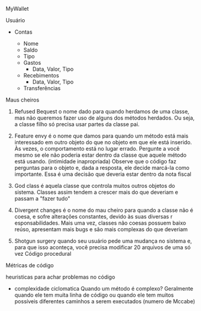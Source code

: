 MyWallet

Usuário

* Contas

  * Nome
  * Saldo
  * Tipo
  * Gastos
    * Data, Valor, Tipo
  * Recebimentos
    * Data, Valor, Tipo
  * Transferências

Maus cheiros

1. Refused Bequest
   o nome dado para quando herdamos de uma classe, mas não queremos fazer uso de alguns dos métodos herdados. Ou seja, a classe filho só precisa usar partes da classe pai.

2. Feature envy
   é o nome que damos para quando um método está mais interessado em outro objeto do que no objeto em que ele está inserido. Às vezes, o comportamento está no lugar errado. Pergunte a você mesmo se ele não poderia estar dentro da classe que aquele método está usando. (intimidade inapropriada) Observe que o código faz perguntas para o objeto e, dada a resposta, ele decide marcá-la como importante. Essa é uma decisão que deveria estar dentro da nota fiscal

3. God class
   é aquela classe que controla muitos outros objetos do sistema. Classes assim tendem a crescer mais do que deveriam e passam a "fazer tudo"

4. Divergent changes
   é o nome do mau cheiro para quando a classe não é coesa, e sofre alterações constantes, devido às suas diversas r esponsabilidades. Mais uma vez, classes não coesas possuem baixo reúso, apresentam mais bugs e são mais complexas do que deveriam

5. Shotgun surgery
   quando seu usuário pede uma mudança no sistema e, para que isso aconteça, você precisa modificar 20 arquivos de uma só vez
   Código procedural

Métricas de código

heuristicas para achar problemas no código

* complexidade ciclomatica
  Quando um método é complexo? Geralmente quando ele tem muita linha de código ou quando ele tem muitos possíveis diferentes caminhos a serem executados (numero de Mccabe)
